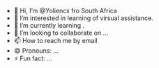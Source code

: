 - 👋 Hi, I’m @Yoliencx fro South Africa
- 👀 I’m interested in learning of virsual  assistance.
- 🌱 I’m currently learning .
- 💞️ I’m looking to collaborate on ...
- 📫 How to reach me by email
- 😄 Pronouns: ...
- ⚡ Fun fact: ...

<!---
Yoliencx/Yoliencx is a ✨ special ✨ repository because its `README.md` (this file) appears on your GitHub profile.
You can click the Preview link to take a look at your changes.
--->
